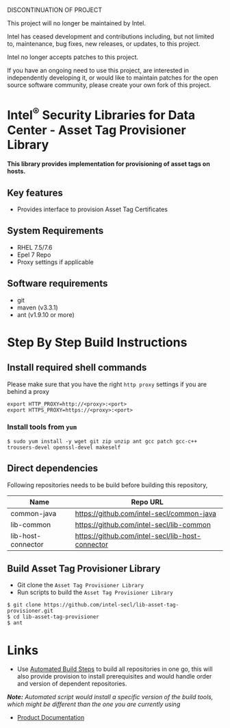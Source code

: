 DISCONTINUATION OF PROJECT

This project will no longer be maintained by Intel.

Intel has ceased development and contributions including, but not limited to, maintenance, bug fixes, new releases, or updates, to this project.  

Intel no longer accepts patches to this project.

If you have an ongoing need to use this project, are interested in independently developing it, or would like to maintain patches for the open source software community, please create your own fork of this project.  
# Intel<sup>®</sup> Security Libraries for Data Center  - Asset Tag Provisioner Library
#### This library provides implementation for provisioning of asset tags on hosts.

## Key features
- Provides interface to provision Asset Tag Certificates

## System Requirements
- RHEL 7.5/7.6
- Epel 7 Repo
- Proxy settings if applicable

## Software requirements
- git
- maven (v3.3.1)
- ant (v1.9.10 or more)

# Step By Step Build Instructions
## Install required shell commands
Please make sure that you have the right `http proxy` settings if you are behind a proxy
```shell
export HTTP_PROXY=http://<proxy>:<port>
export HTTPS_PROXY=https://<proxy>:<port>
```
### Install tools from `yum`
```shell
$ sudo yum install -y wget git zip unzip ant gcc patch gcc-c++ trousers-devel openssl-devel makeself
```

## Direct dependencies
Following repositories needs to be build before building this repository,

| Name                       | Repo URL                                                 |
| -------------------------- | -------------------------------------------------------- |
| common-java                | https://github.com/intel-secl/common-java                |
| lib-common                 | https://github.com/intel-secl/lib-common                 |
| lib-host-connector         | https://github.com/intel-secl/lib-host-connector         |

## Build Asset Tag Provisioner Library

- Git clone the `Asset Tag Provisioner Library`
- Run scripts to build the `Asset Tag Provisioner Library`

```shell
$ git clone https://github.com/intel-secl/lib-asset-tag-provisioner.git
$ cd lib-asset-tag-provisioner
$ ant
```

# Links
 - Use [Automated Build Steps](https://01.org/intel-secl/documentation/build-installation-scripts) to build all repositories in one go, this will also provide provision to install prerequisites and would handle order and version of dependent repositories.

***Note:** Automated script would install a specific version of the build tools, which might be different than the one you are currently using*
 - [Product Documentation](https://01.org/intel-secl/documentation/intel%C2%AE-secl-dc-product-guide)
